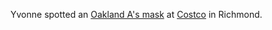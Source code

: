 Yvonne spotted an <a href="http://scripting.com/images/2020/04/16/oaklandAsMask.png">Oakland A's mask</a> at <a href="https://www.google.com/maps/place/Costco+Wholesale/@37.8988594,-122.320087,15z/data=!4m5!3m4!1s0x0:0xaaf976e769f9e272!8m2!3d37.8988594!4d-122.320087">Costco</a> in Richmond. 

